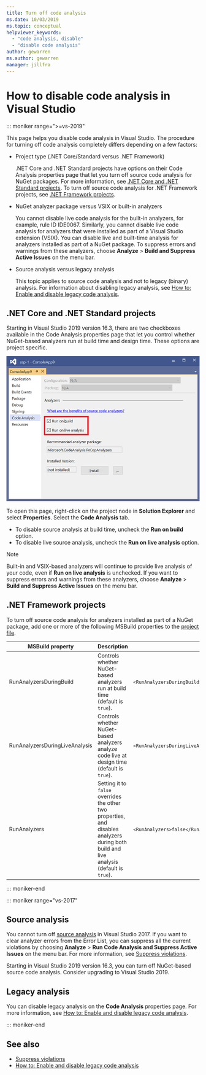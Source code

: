 ```yaml
---
title: Turn off code analysis
ms.date: 10/03/2019
ms.topic: conceptual
helpviewer_keywords:
  - "code analysis, disable"
  - "disable code analysis"
author: gewarren
ms.author: gewarren
manager: jillfra
---
```

# How to disable code analysis in Visual Studio

::: moniker range=">=vs-2019"

This page helps you disable code analysis in Visual Studio. The procedure for turning off code analysis completely differs depending on a few factors:

- Project type (.NET Core/Standard versus .NET Framework)

  .NET Core and .NET Standard projects have options on their Code Analysis properties page that let you turn off source code analysis for NuGet packages. For more information, see [.NET Core and .NET Standard projects](#net-core-and-net-standard-projects). To turn off source code analysis for .NET Framework projects, see [.NET Framework projects](#net-framework-projects).

- NuGet analyzer package versus VSIX or built-in analyzers

  You cannot disable live code analysis for the built-in analyzers, for example, rule ID IDE0067. Similarly, you cannot disable live code analysis for analyzers that were installed as part of a Visual Studio extension (VSIX). You can disable live and built-time analysis for analyzers installed as part of a NuGet package. To suppress errors and warnings from these analyzers, choose **Analyze** > **Build and Suppress Active Issues** on the menu bar.

- Source analysis versus legacy analysis

  This topic applies to source code analysis and not to legacy (binary) analysis. For information about disabling legacy analysis, see [How to: Enable and disable legacy code analysis](how-to-enable-and-disable-automatic-code-analysis-for-managed-code.md).

## .NET Core and .NET Standard projects

Starting in Visual Studio 2019 version 16.3, there are two checkboxes available in the Code Analysis properties page that let you control whether NuGet-based analyzers run at build time and design time. These options are project specific.

![Enable or disable live code analysis or on build in Visual Studio](media/run-on-build-run-live-analysis.png)

To open this page, right-click on the project node in **Solution Explorer** and select **Properties**. Select the **Code Analysis** tab.

- To disable source analysis at build time, uncheck the **Run on build** option.
- To disable live source analysis, uncheck the **Run on live analysis** option.

> [!NOTE]
> Built-in and VSIX-based analyzers will continue to provide live analysis of your code, even if **Run on live analysis** is unchecked. If you want to suppress errors and warnings from these analyzers, choose **Analyze** > **Build and Suppress Active Issues** on the menu bar.

## .NET Framework projects

To turn off source code analysis for analyzers installed as part of a NuGet package, add one or more of the following MSBuild properties to the [project file](../ide/solutions-and-projects-in-visual-studio.md#project-file).

| MSBuild property | Description | Example |
| - | - | - |
| RunAnalyzersDuringBuild | Controls whether NuGet-based analyzers run at build time (default is `true`). | `<RunAnalyzersDuringBuild>false</RunAnalyzersDuringBuild>` |
| RunAnalyzersDuringLiveAnalysis | Controls whether NuGet-based analyzers analyze code live at design time (default is `true`). | `<RunAnalyzersDuringLiveAnalysis>false</RunAnalyzersDuringLiveAnalysis>` |
| RunAnalyzers | Setting it to `false` overrides the other two properties, and disables analyzers during both build and live analysis (default is `true`). | `<RunAnalyzers>false</RunAnalyzers>`|

::: moniker-end

::: moniker range="vs-2017"

## Source analysis

You cannot turn off [source analysis](roslyn-analyzers-overview.md) in Visual Studio 2017. If you want to clear analyzer errors from the Error List, you can suppress all the current violations by choosing **Analyze** > **Run Code Analysis and Suppress Active Issues** on the menu bar. For more information, see [Suppress violations](use-roslyn-analyzers.md#suppress-violations).

Starting in Visual Studio 2019 version 16.3, you can turn off NuGet-based source code analysis. Consider upgrading to Visual Studio 2019.

## Legacy analysis

You can disable legacy analysis on the **Code Analysis** properties page. For more information, see [How to: Enable and disable legacy code analysis](how-to-enable-and-disable-automatic-code-analysis-for-managed-code.md).

::: moniker-end

## See also

- [Suppress violations](use-roslyn-analyzers.md#suppress-violations)
- [How to: Enable and disable legacy code analysis](how-to-enable-and-disable-automatic-code-analysis-for-managed-code.md)

